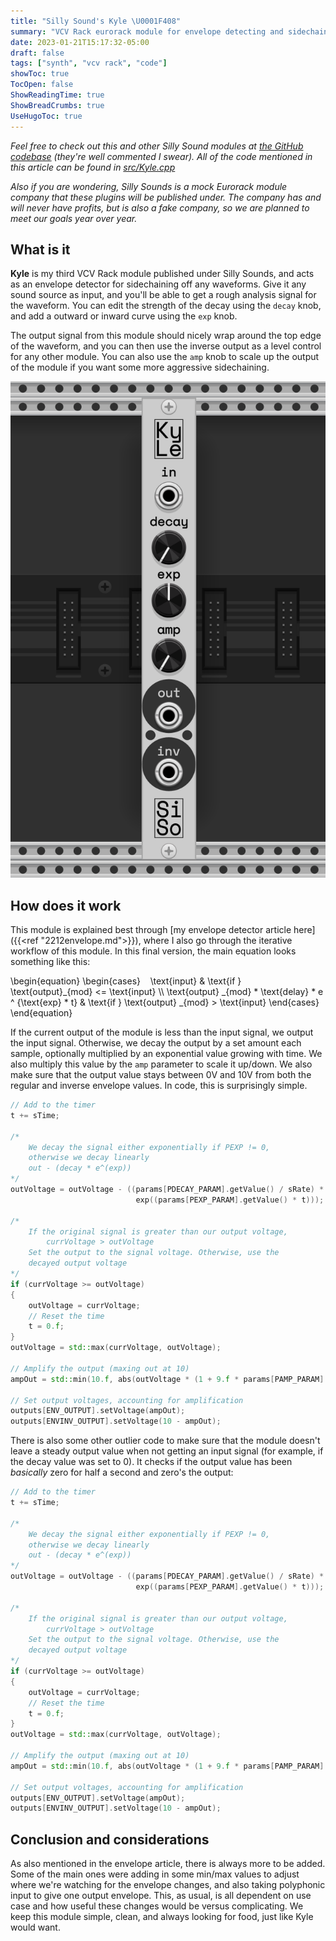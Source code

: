 ```yaml
---
title: "Silly Sound's Kyle \U0001F408"
summary: "VCV Rack eurorack module for envelope detecting and sidechaining"
date: 2023-01-21T15:17:32-05:00
draft: false
tags: ["synth", "vcv rack", "code"]
showToc: true
TocOpen: false
ShowReadingTime: true
ShowBreadCrumbs: true
UseHugoToc: true
---
```


*Feel free to check out this and other Silly Sound modules at [the GitHub codebase](https://github.com/loparcog/SillySounds) (they're well commented I swear). All of the code mentioned in this article can be found in [src/Kyle.cpp](https://github.com/loparcog/SillySounds/blob/master/src/Kyle.cpp)*

*Also if you are wondering, Silly Sounds is a mock Eurorack module company that these plugins will be published under. The company has and will never have profits, but is also a fake company, so we are planned to meet our goals year over year.*

## What is it

**Kyle** is my third VCV Rack module published under Silly Sounds, and acts as an envelope detector for sidechaining off any waveforms. Give it any sound source as input, and you'll be able to get a rough analysis signal for the waveform. You can edit the strength of the decay using the `decay` knob, and add a outward or inward curve using the `exp` knob.

The output signal from this module should nicely wrap around the top edge of the waveform, and you can then use the inverse output as a level control for any other module. You can also use the `amp` knob to scale up the output of the module if you want some more aggressive sidechaining.

![Kyle module in VCV Rack](/img/2301kylemod.png "Kyle module in VCV Rack.")

## How does it work

This module is explained best through [my envelope detector article here]({{<ref "2212envelope.md">}}), where I also go through the iterative workflow of this module. In this final version, the main equation looks something like this:

\begin{equation}
\begin{cases}
    \text{input} & \text{if } \text{output}_{mod} <= \text{input} \\\ 
    \text{output} _{mod} * \text{delay} * e ^ {\text{exp} * t} & \text{if } \text{output} _{mod} > \text{input}
\end{cases}
\end{equation}

If the current output of the module is less than the input signal, we output the input signal. Otherwise, we decay the output by a set amount each sample, optionally multiplied by an exponential value growing with time. We also multiply this value by the `amp` parameter to scale it up/down. We also make sure that the output value stays between 0V and 10V from both the regular and inverse envelope values. In code, this is surprisingly simple.

```cpp
// Add to the timer
t += sTime;

/*
    We decay the signal either exponentially if PEXP != 0,
    otherwise we decay linearly
    out - (decay * e^(exp))
*/
outVoltage = outVoltage - ((params[PDECAY_PARAM].getValue() / sRate) *
                            exp((params[PEXP_PARAM].getValue() * t)));

/*
    If the original signal is greater than our output voltage,
        currVoltage > outVoltage
    Set the output to the signal voltage. Otherwise, use the
    decayed output voltage
*/
if (currVoltage >= outVoltage)
{
    outVoltage = currVoltage;
    // Reset the time
    t = 0.f;
}
outVoltage = std::max(currVoltage, outVoltage);

// Amplify the output (maxing out at 10)
ampOut = std::min(10.f, abs(outVoltage * (1 + 9.f * params[PAMP_PARAM].getValue())));

// Set output voltages, accounting for amplification
outputs[ENV_OUTPUT].setVoltage(ampOut);
outputs[ENVINV_OUTPUT].setVoltage(10 - ampOut);
```

There is also some other outlier code to make sure that the module doesn't leave a steady output value when not getting an input signal (for example, if the decay value was set to 0). It checks if the output value has been *basically* zero for half a second and zero's the output:

```cpp
// Add to the timer
t += sTime;

/*
    We decay the signal either exponentially if PEXP != 0,
    otherwise we decay linearly
    out - (decay * e^(exp))
*/
outVoltage = outVoltage - ((params[PDECAY_PARAM].getValue() / sRate) *
                            exp((params[PEXP_PARAM].getValue() * t)));

/*
    If the original signal is greater than our output voltage,
        currVoltage > outVoltage
    Set the output to the signal voltage. Otherwise, use the
    decayed output voltage
*/
if (currVoltage >= outVoltage)
{
    outVoltage = currVoltage;
    // Reset the time
    t = 0.f;
}
outVoltage = std::max(currVoltage, outVoltage);

// Amplify the output (maxing out at 10)
ampOut = std::min(10.f, abs(outVoltage * (1 + 9.f * params[PAMP_PARAM].getValue())));

// Set output voltages, accounting for amplification
outputs[ENV_OUTPUT].setVoltage(ampOut);
outputs[ENVINV_OUTPUT].setVoltage(10 - ampOut);
```


## Conclusion and considerations

As also mentioned in the envelope article, there is always more to be added. Some of the main ones were adding in some min/max values to adjust where we're watching for the envelope changes, and also taking polyphonic input to give one output envelope. This, as usual, is all dependent on use case and how useful these changes would be versus complicating. We keep this module simple, clean, and always looking for food, just like Kyle would want. 


